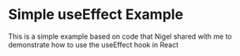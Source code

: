 # Simple useEffect Example

This is a simple example based on code that Nigel shared with me to demonstrate how to use the useEffect hook in React

